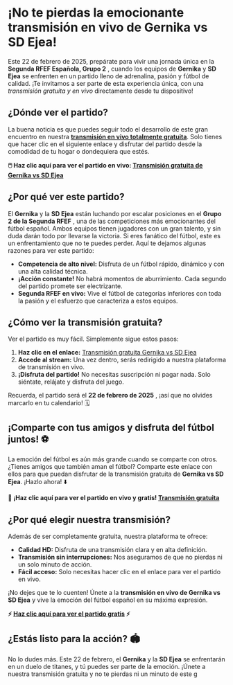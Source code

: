 # ¡No te pierdas la emocionante transmisión en vivo de Gernika vs SD Ejea!

Este 22 de febrero de 2025, prepárate para vivir una jornada única en la **Segunda RFEF Española, Grupo 2** , cuando los equipos de **Gernika** y **SD Ejea** se enfrenten en un partido lleno de adrenalina, pasión y fútbol de calidad. ¡Te invitamos a ser parte de esta experiencia única, con una _transmisión gratuita y en vivo_ directamente desde tu dispositivo!

## ¿Dónde ver el partido?

La buena noticia es que puedes seguir todo el desarrollo de este gran encuentro en nuestra **[transmisión en vivo totalmente gratuita](https://tinyurl.com/livestreamfreeo?st=Gernika+vs+SD+Ejea&si=gh)**. Solo tienes que hacer clic en el siguiente enlace y disfrutar del partido desde la comodidad de tu hogar o dondequiera que estés.

**🖱️ Haz clic aquí para ver el partido en vivo: [Transmisión gratuita de Gernika vs SD Ejea](https://tinyurl.com/livestreamfreeo?st=Gernika+vs+SD+Ejea&si=gh)**

## ¿Por qué ver este partido?

El **Gernika** y la **SD Ejea** están luchando por escalar posiciones en el **Grupo 2 de la Segunda RFEF** , una de las competiciones más emocionantes del fútbol español. Ambos equipos tienen jugadores con un gran talento, y sin duda darán todo por llevarse la victoria. Si eres fanático del fútbol, este es un enfrentamiento que no te puedes perder. Aquí te dejamos algunas razones para ver este partido:

- **Competencia de alto nivel:** Disfruta de un fútbol rápido, dinámico y con una alta calidad técnica.
- **¡Acción constante!** No habrá momentos de aburrimiento. Cada segundo del partido promete ser electrizante.
- **Segunda RFEF en vivo:** Vive el fútbol de categorías inferiores con toda la pasión y el esfuerzo que caracteriza a estos equipos.

## ¿Cómo ver la transmisión gratuita?

Ver el partido es muy fácil. Simplemente sigue estos pasos:

1. **Haz clic en el enlace:** [Transmisión gratuita Gernika vs SD Ejea](https://tinyurl.com/livestreamfreeo?st=Gernika+vs+SD+Ejea&si=gh)
2. **Accede al stream:** Una vez dentro, serás redirigido a nuestra plataforma de transmisión en vivo.
3. **¡Disfruta del partido!** No necesitas suscripción ni pagar nada. Solo siéntate, relájate y disfruta del juego.

Recuerda, el partido será el **22 de febrero de 2025** , ¡así que no olvides marcarlo en tu calendario! 🗓️

## ¡Comparte con tus amigos y disfruta del fútbol juntos! ⚽

La emoción del fútbol es aún más grande cuando se comparte con otros. ¿Tienes amigos que también aman el fútbol? Comparte este enlace con ellos para que puedan disfrutar de la transmisión gratuita de **Gernika vs SD Ejea**. ¡Hazlo ahora! ⬇️

**📲 ¡Haz clic aquí para ver el partido en vivo y gratis! [Transmisión gratuita](https://tinyurl.com/livestreamfreeo?st=Gernika+vs+SD+Ejea&si=gh)**

## ¿Por qué elegir nuestra transmisión?

Además de ser completamente gratuita, nuestra plataforma te ofrece:

- **Calidad HD:** Disfruta de una transmisión clara y en alta definición.
- **Transmisión sin interrupciones:** Nos aseguramos de que no pierdas ni un solo minuto de acción.
- **Fácil acceso:** Solo necesitas hacer clic en el enlace para ver el partido en vivo.

¡No dejes que te lo cuenten! Únete a la **transmisión en vivo de Gernika vs SD Ejea** y vive la emoción del fútbol español en su máxima expresión.

**⚡ [Haz clic aquí para ver el partido gratis](https://tinyurl.com/livestreamfreeo?st=Gernika+vs+SD+Ejea&si=gh) ⚡**

## ¿Estás listo para la acción? 🏟️

No lo dudes más. Este 22 de febrero, el **Gernika** y la **SD Ejea** se enfrentarán en un duelo de titanes, y tú puedes ser parte de la emoción. ¡Únete a nuestra transmisión gratuita y no te pierdas ni un minuto de este g
